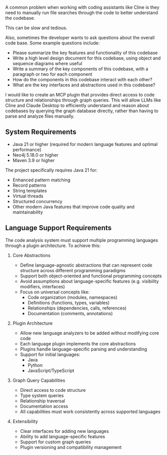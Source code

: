 A common problem when working with coding assistants like Cline is they need to manually run file searches
through the code to better understand the codebase.

This can be slow and tedious.

Also, sometimes the developer wants to ask questions about the overall code base. Some example questions
include:

- Please summarize the key features and functionality of this codebase
- Write a high level design document for this codebase, using object and sequence diagrams where useful
- Write a summary of the key components of this codebase, with a paragraph or two for each component
- How do the components in this codebase interact with each other?
- What are the key interfaces and abstractions used in this codebase?

I would like to create an MCP plugin that provides direct access to code structure and relationships through
graph queries. This will allow LLMs like Cline and Claude Desktop to efficiently understand and reason about
codebases by querying the graph database directly, rather than having to parse and analyze files manually.

## System Requirements

- Java 21 or higher (required for modern language features and optimal performance)
- Neo4j 5.18.0 or higher
- Maven 3.9 or higher

The project specifically requires Java 21 for:

- Enhanced pattern matching
- Record patterns
- String templates
- Virtual threads
- Structured concurrency
- Other modern Java features that improve code quality and maintainability

## Language Support Requirements

The code analysis system must support multiple programming languages through a plugin architecture. To achieve this:

1. Core Abstractions

   - Define language-agnostic abstractions that can represent code structure across different programming paradigms
   - Support both object-oriented and functional programming concepts
   - Avoid assumptions about language-specific features (e.g. visibility modifiers, interfaces)
   - Focus on universal concepts like:
     - Code organization (modules, namespaces)
     - Definitions (functions, types, variables)
     - Relationships (dependencies, calls, references)
     - Documentation (comments, annotations)

2. Plugin Architecture

   - Allow new language analyzers to be added without modifying core code
   - Each language plugin implements the core abstractions
   - Plugins handle language-specific parsing and understanding
   - Support for initial languages:
     - Java
     - Python
     - JavaScript/TypeScript

3. Graph Query Capabilities

   - Direct access to code structure
   - Type system queries
   - Relationship traversal
   - Documentation access
   - All capabilities must work consistently across supported languages

4. Extensibility
   - Clear interfaces for adding new languages
   - Ability to add language-specific features
   - Support for custom graph queries
   - Plugin versioning and compatibility management
